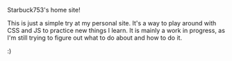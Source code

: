 Starbuck753's home site!

This is just a simple try at my personal site. 
It's a way to play around with CSS and JS to practice new things I learn. 
It is mainly a work in progress, as I'm still trying to figure out what to do about and how to do it. 

:)
